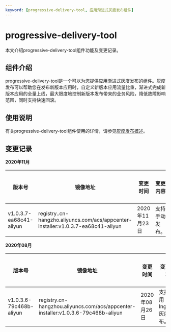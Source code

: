 ```yaml
---
keyword: [progressive-delivery-tool, 应用渐进式灰度发布组件]
---
```


# progressive-delivery-tool

本文介绍progressive-delivery-tool组件功能及变更记录。

## 组件介绍

progressive-delivery-tool是一个可以为您提供应用渐进式灰度发布的组件。灰度发布可以帮助您在发布新版本应用时，自定义新版本应用流量比重，渐进式完成新版本应用的全量上线，最大限度地控制新版本发布带来的业务风险，降低故障影响范围，同时支持快速回滚。

## 使用说明

有关progressive-delivery-tool组件使用的详情，请参见[灰度发布概述](/cn.zh-CN/Kubernetes集群用户指南/发布/灰度发布/灰度发布概述.md)。

## 变更记录

**2020年11月**

|版本号|镜像地址|变更时间|变更内容|变更影响|
|---|----|----|----|----|
|v1.0.3.7-ea68c41-aliyun|registry..cn-hangzho.aliyuncs.com/acs/appcenter-installer:v1.0.3.7-ea68c41-aliyun|2020年11月23日|支持手动发布。|无|

**2020年08月**

|版本号|镜像地址|变更时间|变更内容|变更影响|
|---|----|----|----|----|
|v1.0.3.6-79c468b-aliyun|registry.cn-hangzhou.aliyuncs.com/acs/appcenter-installer:v1.0.3.6-79c468b-aliyun|2020年08月26日|支持应用Ingress灰度发布。|首次上线|


